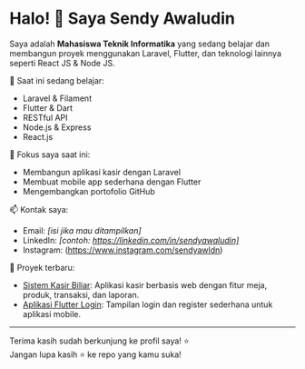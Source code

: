 # Halo! 👋 Saya Sendy Awaludin

Saya adalah **Mahasiswa Teknik Informatika** yang sedang belajar dan membangun proyek menggunakan Laravel, Flutter, dan teknologi lainnya seperti React JS & Node JS.

🌱 Saat ini sedang belajar:
- Laravel & Filament
- Flutter & Dart
- RESTful API
- Node.js & Express
- React.js

💼 Fokus saya saat ini:
- Membangun aplikasi kasir dengan Laravel
- Membuat mobile app sederhana dengan Flutter
- Mengembangkan portofolio GitHub

📫 Kontak saya:
- Email: *[isi jika mau ditampilkan]*  
- LinkedIn: *[contoh: https://linkedin.com/in/sendyawaludin]*  
- Instagram: (https://www.instagram.com/sendyawldn)

📁 Proyek terbaru:
- [Sistem Kasir Biliar](https://github.com/Sendyawaldn/sistem-kasir-biliar): Aplikasi kasir berbasis web dengan fitur meja, produk, transaksi, dan laporan.
- [Aplikasi Flutter Login](https://github.com/Sendyawaldn/flutter-login): Tampilan login dan register sederhana untuk aplikasi mobile.

---

Terima kasih sudah berkunjung ke profil saya! ⭐  
Jangan lupa kasih ⭐ ke repo yang kamu suka!
